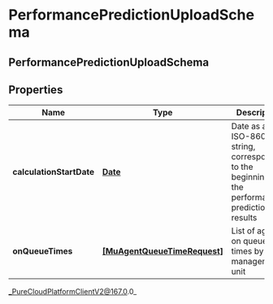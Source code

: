 # PerformancePredictionUploadSchema

## PerformancePredictionUploadSchema

## Properties

|Name | Type | Description | Notes|
|------------ | ------------- | ------------- | -------------|
| **calculationStartDate** | [**Date**](Date) | Date as an ISO-8601 string, corresponding to the beginning of the performance prediction results | |
| **onQueueTimes** | [**[MuAgentQueueTimeRequest]**]([MuAgentQueueTimeRequest]) | List of agent on queue times by management unit | |



_PureCloudPlatformClientV2@167.0.0_
